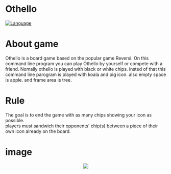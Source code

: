 # Othello #
[![Language](http://img.shields.io/badge/language-swift-brightgreen.svg?style=flat)](https://developer.apple.com/swift)

# About game
Othello is a board game based on the popular game Reversi.
On this command line program you can play Othello by yourself or compete with a friend.
Nomally othello is played with black or white chips. 
insted of that this command line parogram is played with koala and pig icon. 
also empty space is apple. and frame area is tree.

# Rule
The goal is to end the game with as many chips showing your icon as possible.<br>
players must sandwich their opponents' chip(s) between a piece of their own icon already on the board.<br>


# image
<div align="center">
<img src="https://user-images.githubusercontent.com/23109342/30530532-40758c32-9bfc-11e7-8438-d9eb9c77094b.gif">
</div>
